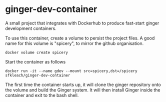 # ginger-dev-container
A small project that integrates with Dockerhub to produce fast-start ginger 
development containers. 

To use this container, create a volume to persist the project files. A good 
name for this volume is "spicery", to mirror the github organisation.

	docker volume create spicery

Start the container as follows

	docker run -it --name gdev --mount src=spicery,dst=/spicery sfkleach/ginger-dev-container

The first time the container starts up, it will clone the ginger repository
onto the volume and build the Ginger system. It will then install Ginger
inside the container and exit to the bash shell.
